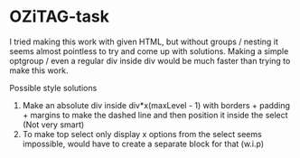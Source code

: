 # OZiTAG-task


I tried making this work with given HTML, but without groups / nesting it seems almost pointless to try and come up with solutions.
Making a simple optgroup / even a regular div inside div would be much faster than trying to make this work.


Possible style solutions

1) Make an absolute div inside div*x(maxLevel - 1) with borders + padding + margins to make the dashed line and then position it inside the select (Not very smart)
2) To make top select only display x options from the select seems impossible, would have to create a separate block for that (w.i.p)
